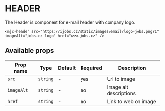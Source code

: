 # HEADER

The Header is component for e-mail header with company logo.

```mjml
<mjc-header src="https://ijobs.cz/static/images/email/logo-jobs.png?1" imageAlt="jobs.cz logo" href="www.jobs.cz" />
```

## Available props

| Prop name  | Type     | Default | Required | Description            |
| ---------- | -------- | ------- | -------- | ---------------------- |
| `src`      | `string` | -       | yes      | Url to image           |
| `imageAlt` | `string` | -       | no       | Image alt descriptions |
| `href`     | `string` | -       | no       | Link to web on image   |

